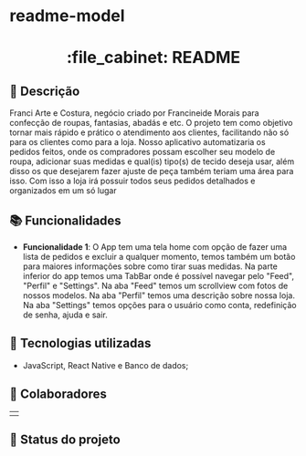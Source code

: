 # readme-model
<h1 align="center">:file_cabinet: README</h1>

## :memo: Descrição
Franci Arte e Costura, negócio criado por Francineide Morais para confecção de roupas, fantasias, abadás e etc. O projeto tem como objetivo tornar mais rápido e prático o atendimento aos clientes, facilitando não só para os clientes como para a loja. Nosso aplicativo automatizaria os pedidos feitos, onde os compradores possam escolher seu modelo de roupa, adicionar suas medidas e qual(is) tipo(s) de tecido deseja usar, além disso os que desejarem fazer ajuste de peça também teriam uma área para isso. Com isso a loja irá possuir todos seus pedidos detalhados e organizados em um só lugar 

## :books: Funcionalidades
* <b>Funcionalidade 1</b>: O App tem uma tela home com opção de fazer uma lista de pedidos e excluir a qualquer momento, temos também um botão para maiores informações sobre como tirar suas medidas. Na parte inferior do app temos uma TabBar onde é possível navegar pelo "Feed", "Perfil" e "Settings". Na aba "Feed" temos um scrollview com fotos de nossos modelos. Na aba "Perfil" temos uma descrição sobre nossa loja. Na aba "Settings" temos opções para o usuário como conta, redefinição de senha, ajuda e sair.

## :wrench: Tecnologias utilizadas
* JavaScript, React Native e Banco de dados;

## :handshake: Colaboradores
<table>
  <tr>
    <td align="center">
      <b>
      <a href="https://github.com/daniiiiella">
         <a href="https://github.com/NicollyXavier">
      </a>
        </a>
        </b>
    </td>
  </tr>
</table>

## :dart: Status do projeto
